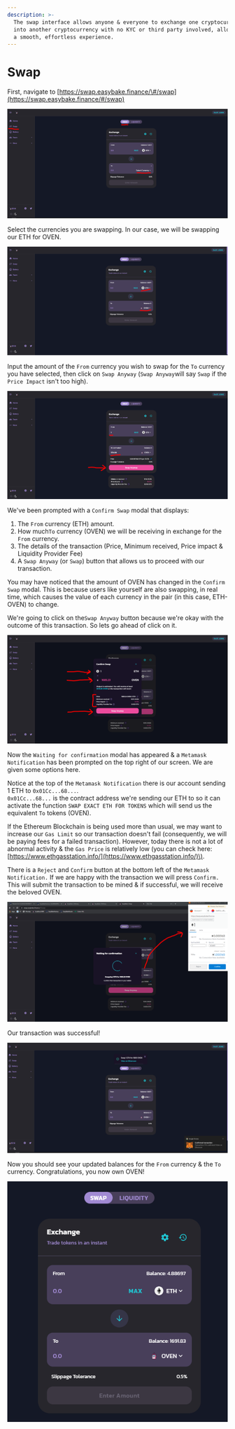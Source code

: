 ```yaml
---
description: >-
  The swap interface allows anyone & everyone to exchange one cryptocurrency
  into another cryptocurrency with no KYC or third party involved, allowing for
  a smooth, effortless experience.
---
```


# Swap

First, navigate to [https://swap.easybake.finance/\#/swap](https://swap.easybake.finance/#/swap) 

![](../.gitbook/assets/image%20%2818%29.png)

Select the currencies you are swapping. In our case, we will be swapping our ETH for OVEN.

![](../.gitbook/assets/image%20%289%29.png)

Input the amount of the `From` currency you wish to swap for the `To` currency you have selected, then click on `Swap Anyway` \(`Swap Anyway`will say `Swap` if the `Price Impact` isn't too high\).

![The little box at the bottom displays the transaction details.](../.gitbook/assets/image%20%2815%29.png)

We've been prompted with a `Confirm Swap` modal that displays:  
1. The `From` currency \(ETH\) amount.  
2. How much`To` currency \(OVEN\) we will be receiving in exchange for the `From` currency.  
3. The details of the transaction \(Price, Minimum received, Price impact & Liquidity Provider Fee\)  
4. A `Swap Anyway` \(or `Swap`\) button that allows us to proceed with our transaction.  
  
You may have noticed that the amount of OVEN has changed in the `Confirm Swap` modal. This is because users like yourself are also swapping, in real time, which causes the value of each currency in the pair \(in this case, ETH-OVEN\) to change.   
  
We're going to click on the`Swap Anyway` button because we're okay with the outcome of this transaction. So lets go ahead of click on it.

![](../.gitbook/assets/image%20%2810%29.png)

Now the `Waiting for confirmation` modal has appeared & a `Metamask Notification` has been prompted on the top right of our screen. We are given some options here.   
  
Notice at the top of the `Metamask Notification` there is our account sending 1 ETH to `0x01Cc...68...`.   
`0x01Cc...68...` is the contract address we're sending our ETH to so it can activate the function `SWAP EXACT ETH FOR TOKENS` which will send us the equivalent `To` tokens \(OVEN\).   
  
If the Ethereum Blockchain is being used more than usual, we may want to increase our `Gas Limit` so our transaction doesn't fail \(consequently, we will be paying fees for a failed transaction\). However, today there is not a lot of abnormal activity & the `Gas Price` is relatively low \(you can check here: [https://www.ethgasstation.info/](https://www.ethgasstation.info/)\).   
  
There is a `Reject` and `Confirm` button at the bottom left of the `Metamask Notification.` If we are happy with the transaction we will press `Confirm.` This will submit the transaction to be mined & if successful, we will receive the beloved OVEN.  


![](../.gitbook/assets/image%20%2820%29.png)

Our transaction was successful!

![](../.gitbook/assets/image%20%2814%29.png)

Now you should see your updated balances for the `From` currency & the `To` currency. Congratulations, you now own OVEN!

![](../.gitbook/assets/image%20%2812%29.png)

